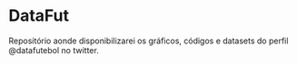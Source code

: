 # DataFut
Repositório aonde disponibilizarei os gráficos, códigos e datasets do perfil @datafutebol no twitter.
